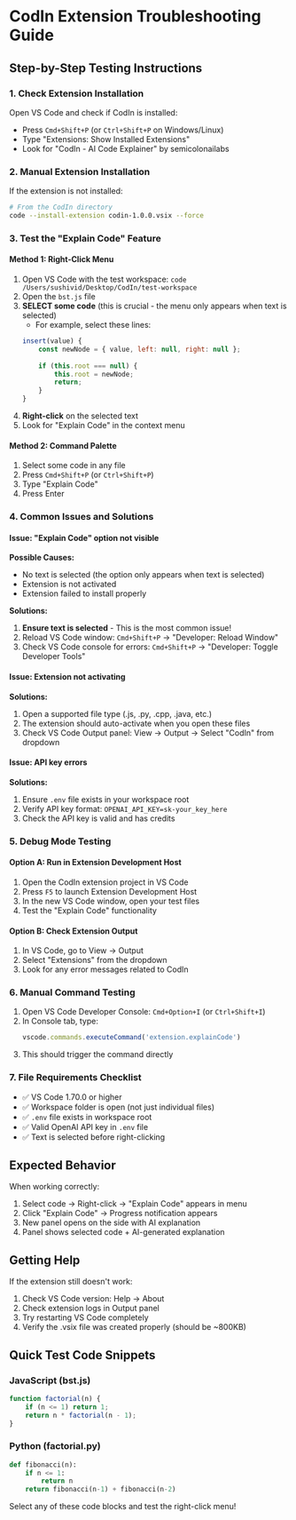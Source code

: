 # CodIn Extension Troubleshooting Guide

## Step-by-Step Testing Instructions

### 1. Check Extension Installation
Open VS Code and check if CodIn is installed:
- Press `Cmd+Shift+P` (or `Ctrl+Shift+P` on Windows/Linux)
- Type "Extensions: Show Installed Extensions"
- Look for "CodIn - AI Code Explainer" by semicolonailabs

### 2. Manual Extension Installation
If the extension is not installed:
```bash
# From the CodIn directory
code --install-extension codin-1.0.0.vsix --force
```

### 3. Test the "Explain Code" Feature

#### Method 1: Right-Click Menu
1. Open VS Code with the test workspace: `code /Users/sushivid/Desktop/CodIn/test-workspace`
2. Open the `bst.js` file
3. **SELECT some code** (this is crucial - the menu only appears when text is selected)
   - For example, select these lines:
   ```javascript
   insert(value) {
       const newNode = { value, left: null, right: null };
       
       if (this.root === null) {
           this.root = newNode;
           return;
       }
   }
   ```
4. **Right-click** on the selected text
5. Look for "Explain Code" in the context menu

#### Method 2: Command Palette
1. Select some code in any file
2. Press `Cmd+Shift+P` (or `Ctrl+Shift+P`)
3. Type "Explain Code"
4. Press Enter

### 4. Common Issues and Solutions

#### Issue: "Explain Code" option not visible
**Possible Causes:**
- No text is selected (the option only appears when text is selected)
- Extension is not activated
- Extension failed to install properly

**Solutions:**
1. **Ensure text is selected** - This is the most common issue!
2. Reload VS Code window: `Cmd+Shift+P` → "Developer: Reload Window"
3. Check VS Code console for errors: `Cmd+Shift+P` → "Developer: Toggle Developer Tools"

#### Issue: Extension not activating
**Solutions:**
1. Open a supported file type (.js, .py, .cpp, .java, etc.)
2. The extension should auto-activate when you open these files
3. Check VS Code Output panel: View → Output → Select "CodIn" from dropdown

#### Issue: API key errors
**Solutions:**
1. Ensure `.env` file exists in your workspace root
2. Verify API key format: `OPENAI_API_KEY=sk-your_key_here`
3. Check the API key is valid and has credits

### 5. Debug Mode Testing

#### Option A: Run in Extension Development Host
1. Open the CodIn extension project in VS Code
2. Press `F5` to launch Extension Development Host
3. In the new VS Code window, open your test files
4. Test the "Explain Code" functionality

#### Option B: Check Extension Output
1. In VS Code, go to View → Output
2. Select "Extensions" from the dropdown
3. Look for any error messages related to CodIn

### 6. Manual Command Testing
1. Open VS Code Developer Console: `Cmd+Option+I` (or `Ctrl+Shift+I`)
2. In Console tab, type:
   ```javascript
   vscode.commands.executeCommand('extension.explainCode')
   ```
3. This should trigger the command directly

### 7. File Requirements Checklist
- ✅ VS Code 1.70.0 or higher
- ✅ Workspace folder is open (not just individual files)
- ✅ `.env` file exists in workspace root
- ✅ Valid OpenAI API key in `.env` file
- ✅ Text is selected before right-clicking

## Expected Behavior

When working correctly:
1. Select code → Right-click → "Explain Code" appears in menu
2. Click "Explain Code" → Progress notification appears
3. New panel opens on the side with AI explanation
4. Panel shows selected code + AI-generated explanation

## Getting Help

If the extension still doesn't work:
1. Check VS Code version: Help → About
2. Check extension logs in Output panel
3. Try restarting VS Code completely
4. Verify the .vsix file was created properly (should be ~800KB)

## Quick Test Code Snippets

### JavaScript (bst.js)
```javascript
function factorial(n) {
    if (n <= 1) return 1;
    return n * factorial(n - 1);
}
```

### Python (factorial.py)  
```python
def fibonacci(n):
    if n <= 1:
        return n
    return fibonacci(n-1) + fibonacci(n-2)
```

Select any of these code blocks and test the right-click menu!
